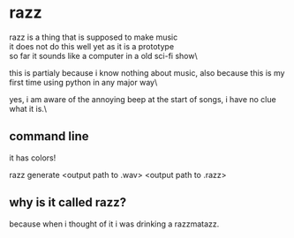 # razz

razz is a thing that is supposed to make music\
it does not do this well yet as it is a prototype\
so far it sounds like a computer in a old sci-fi show\

this is partialy because i know nothing about music, also because this is my first time using python in any major way\

yes, i am aware of the annoying beep at the start of songs, i have no clue what it is.\

## command line
it has colors!

razz generate <output path to .wav> <output path to .razz>

## why is it called razz?
because when i thought of it i was drinking a razzmatazz.
